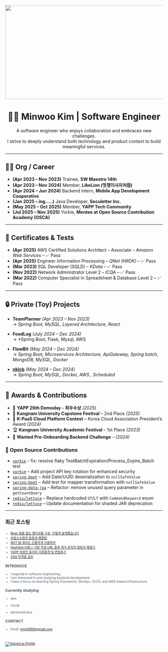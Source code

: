 
<div align="center">
  
<a href="https://github.com/devxb/gitanimals">
<img
  src="https://render.gitanimals.org/farms/minwoo1999"
  width="600"
  height="300"
/>
</a>
</div>


<div align="center">

# 👨‍💻 Minwoo Kim | Software Engineer

A software engineer who enjoys collaboration and embraces new challenges.  
I strive to deeply understand both technology and product context to build meaningful services.

</div>

---

## 🧑‍💼 Org / Career

- **(Apr 2023 – Nov 2023)** Trainee, **SW Maestro 14th**
- **(Apr 2023 – Nov 2024)** Member, **LikeLion (멋쟁이사자처럼)**
- **(Apr 2024 – Jun 2024)** Backend Intern, **Mobile App Development Cooperative**
- **(Jan 2025 – ing.....)** Java Developer, **Seculetter Inc.**
- **(May 2025 – Oct 2025)** Member, **YAPP Tech Community**
- **(Jul 2025 – Nov 2025)** Yorkie, **Mentee at Open Source Contribution Academy (OSCA)**

---

## 📜 Certificates & Tests

- **(Apr 2025)** AWS Certified Solutions Architect – Associate – *Amazon Web Services* – ✅ Pass  
- **(Apr 2025)** Engineer Information Processing – *QNet (HRDK)* – ✅ Pass  
- **(Mar 2023)** SQL Developer (SQLD) – *KData* – ✅ Pass  
- **(Nov 2022)** Network Administrator Level 2 – *ICQA* – ✅ Pass  
- **(Mar 2022)** Computer Specialist in Spreadsheet & Database Level 2 – ✅ Pass  

---

## 🔒 Private (Toy) Projects

- **TeamPlanner** *(Apr 2023 – Nov 2023)*  
  → *Spring Boot, MySQL, Layered Architecture, React*

- **FoodLog** *(July 2024 – Dec 2024)*  
  → *Spring Boot, Flask, Mysql, AWS

- **FlowBit** *(May 2024 – Dec 2024)*  
  → *Spring Boot, Microservices Architecture, ApiGateway, Spring batch, MongoDB, MySQL, Docker*

- **[nklcb](https://www.nklcb.kr/)** *(May 2024 – Dec 2024)*  
  → *Spring Boot, MySQL, Docker, AWS , Scheduled*
---

## 🏅 Awards & Contributions
- 🥇 **YAPP 26th Demoday - 최우수상** *(2025)*
- 🥈 **Kangnam University Capstone Festival** – 2nd Place *(2025)*
- 🥇 **K-PaaS Cloud Platform Contest** – Korea Cloud Association President’s Award *(2024)*  
- 🏆 **Kangnam University Academic Festival** – 1st Place *(2023)*  
- 🚀 **Wanted Pre-Onboarding Backend Challenge** – *(2024)*

### 🔧 Open Source Contributions

- [`yorkie`](https://github.com/yorkie-team/yorkie/pull/1413) - fix: resolve flaky TestBatchExpiration/Process_Expire_Batch test
- [`yorkie`](https://github.com/yorkie-team/yorkie/pull/1296) – Add project API key rotation for enhanced security  
- [`spring-boot`](https://github.com/spring-projects/spring-boot/issues/42972) – Add Date/UUID deserialization to `nullSafeValue`  
- [`spring-boot`](https://github.com/spring-projects/spring-boot/pull/43441) – Add test for mapper transformation with `nullSafeValue`  
- [`spring-data-jpa`](https://github.com/spring-projects/spring-data-jpa/pull/3719) – Refactor: remove unused query parameter in `getCountQuery`  
- [`redis/lettuce`](https://github.com/redis/lettuce/pull/3079) – Replace hardcoded `GT`/`LT` with `CommandKeyword` enum  
- [`redis/lettuce`](https://github.com/redis/lettuce/pull/3095) – Update documentation for shaded JAR deprecation

---




### 최근 포스팅
<span style="color:#4E5968; font-size:10px;">

- [Bean 충돌 없는 멀티모듈 구성, 이렇게 설계했습니다](https://minwoo-it-factory.tistory.com/entry/Bean-%EC%B6%A9%EB%8F%8C-%EC%97%86%EB%8A%94-%EB%A9%80%ED%8B%B0%EB%AA%A8%EB%93%88-%EA%B5%AC%EC%84%B1-%EC%9D%B4%EB%A0%87%EA%B2%8C-%EC%84%A4%EA%B3%84%ED%96%88%EC%8A%B5%EB%8B%88%EB%8B%A4)<br>
- [부동소수점의 함정과 해결법](https://minwoo-it-factory.tistory.com/entry/%EB%B6%80%EB%8F%99%EC%86%8C%EC%88%98%EC%A0%90%EC%9D%98-%ED%95%A8%EC%A0%95%EA%B3%BC-%ED%95%B4%EA%B2%B0%EB%B2%95)<br>
- [NOT IN 쿼리는 신중하게 사용하자](https://minwoo-it-factory.tistory.com/entry/NOT-IN-%EC%BF%BC%EB%A6%AC%EB%8A%94-%EC%8B%A0%EC%A4%91%ED%95%98%EA%B2%8C-%EC%82%AC%EC%9A%A9%ED%95%98%EC%9E%90)<br>
- [HashSet&lt;URL&gt; 기반 악성 URL 중복 제거 로직의 함정과 해결기](https://minwoo-it-factory.tistory.com/entry/HashSetURL-%EA%B8%B0%EB%B0%98-%EC%95%85%EC%84%B1-URL-%EC%A4%91%EB%B3%B5-%EC%A0%9C%EA%B1%B0-%EB%A1%9C%EC%A7%81%EC%9D%98-%ED%95%A8%EC%A0%95%EA%B3%BC-%ED%95%B4%EA%B2%B0%EA%B8%B0)<br>
- [YAPP 직장인 동아리 서류합격 및 면접후기](https://minwoo-it-factory.tistory.com/entry/YAPP-Mash-up-%EC%A7%81%EC%9E%A5%EC%9D%B8-%EB%8F%99%EC%95%84%EB%A6%AC-%EC%84%9C%EB%A5%98%ED%95%A9%EA%B2%A9-%EB%B0%8F-%EB%A9%B4%EC%A0%91%ED%9B%84%EA%B8%B0)<br>
- [CKA 자격증 공부](https://minwoo-it-factory.tistory.com/entry/CKA-%EC%9E%90%EA%B2%A9%EC%A6%9D-%EA%B3%B5%EB%B6%80)<br>


### INTRODUCE
<span style="color:#4E5968; font-size:10px;">

  
- I majored in software engineering.
- I am interested in and studying backend development.
- I have a focus on learning Spring Framework, DevOps, CI/CD, and AWS-based infrastructure.

### Currently studying 
<span style="color:#4E5968; font-size:10px;">

* aws

* mysql
 
* advanced java

### CONTACT
- Email: hmg5959@gmail.com


<br><br>
[![Solved.ac Profile](http://mazassumnida.wtf/api/v2/generate_badge?boj=kbsserver)](https://solved.ac/kbsserver/)
</div>
